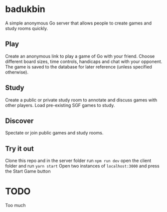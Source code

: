 # badukbin
A simple anonymous Go server that allows people to create games and study rooms quickly.

## Play
Create an anonymous link to play a game of Go with your friend. Choose different board sizes, time controls, handicaps and chat with your opponent. The game is saved to the database for later reference (unless specified otherwise). 

## Study
Create a public or private study room to annotate and discuss games with other players. Load pre-existing SGF games to study.

## Discover
Spectate or join public games and study rooms. 

## Try it out
Clone this repo and in the server folder run
```npm run dev```
open the client folder and run
```yarn start```
Open two instances of `localhost:3000` and press the Start Game button

# TODO
Too much
